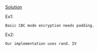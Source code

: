 [Solution](./crypto.py) 

Ex1:
```
Basic CBC mode encryption needs padding.
```
Ex2:
```
Our implementation uses rand. IV
```

